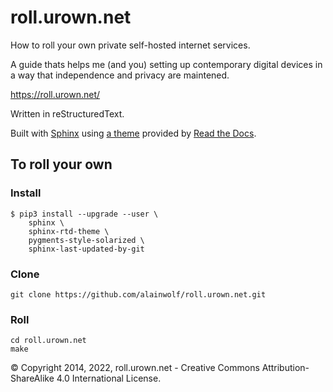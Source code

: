 # roll.urown.net

How to roll your own private self-hosted internet services.

A guide thats helps me (and you) setting up contemporary digital devices in a
way that independence and privacy are maintened.

<https://roll.urown.net/>

Written in reStructuredText.

Built with [Sphinx](http://www.sphinx-doc.org/en/master/) using [a theme](https://github.com/rtfd/sphinx_rtd_theme)
provided by [Read the Docs](https://readthedocs.org/).

## To roll your own

### Install

    $ pip3 install --upgrade --user \
        sphinx \
        sphinx-rtd-theme \
        pygments-style-solarized \
        sphinx-last-updated-by-git

### Clone

    git clone https://github.com/alainwolf/roll.urown.net.git

### Roll

    cd roll.urown.net
    make

© Copyright 2014, 2022, roll.urown.net - Creative Commons Attribution-ShareAlike 4.0 International License.

